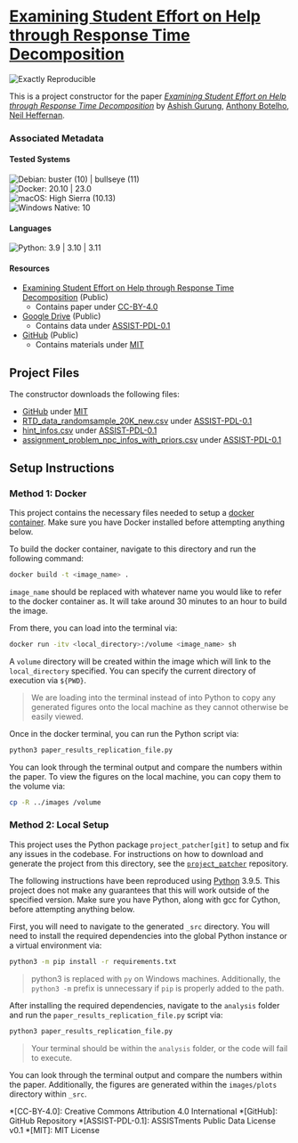 # [Examining Student Effort on Help through Response Time Decomposition](https://doi.org/10.1145/3448139.3448167)

![Exactly Reproducible](https://img.shields.io/badge/Status-Exactly%20Reproducible-success)

This is a project constructor for the paper [*Examining Student Effort on Help through Response Time Decomposition*](https://doi.org/10.1145/3448139.3448167) by [Ashish Gurung](https://orcid.org/0000-0001-7003-1476), [Anthony Botelho](https://orcid.org/0000-0002-7373-4959), [Neil Heffernan](https://orcid.org/0000-0002-3280-288X).

### Associated Metadata

#### Tested Systems

![Debian: buster (10) | bullseye (11)](https://img.shields.io/badge/Debian-buster%20%2810%29%20%7C%20bullseye%20%2811%29-informational)  
![Docker: 20.10 | 23.0](https://img.shields.io/badge/Docker-20.10%20%7C%2023.0-informational)  
![macOS: High Sierra (10.13)](https://img.shields.io/badge/macOS-High%20Sierra%20%2810.13%29-informational)  
![Windows Native: 10](https://img.shields.io/badge/Windows%20Native-10-informational)  

#### Languages
![Python: 3.9 | 3.10 | 3.11](https://img.shields.io/badge/Python-3.9%20%7C%203.10%20%7C%203.11-informational)  

#### Resources

* [Examining Student Effort on Help through Response Time Decomposition](https://doi.org/10.1145/3448139.3448167) (Public)
    * Contains paper under [CC-BY-4.0](https://creativecommons.org/licenses/by/4.0/)
* [Google Drive](https://drive.google.com/drive/folders/1fRhyVEetIsgRdp-B8J5seH64FCHC2HMI) (Public)
    * Contains data under [ASSIST-PDL-0.1](https://docs.google.com/document/d/1qUOWAgdXtBk7vk2ogUZDe4GXGDO-byAx5RJclRJFyDo/edit#heading=h.5iu406k5nt8u)
* [GitHub](https://github.com/AshishJumbo/ResponseTimeDecomposition) (Public)
    * Contains materials under [MIT](https://opensource.org/license/mit/)

## Project Files

The constructor downloads the following files: 
* [GitHub](https://github.com/AshishJumbo/ResponseTimeDecomposition) under [MIT](https://opensource.org/license/mit/)
* [RTD_data_randomsample_20K_new.csv](https://drive.google.com/file/d/1XYqsty-FpvQ6gSaJ3LKvOr3_HBFpO9Cn/view?usp=sharing) under [ASSIST-PDL-0.1](https://docs.google.com/document/d/1qUOWAgdXtBk7vk2ogUZDe4GXGDO-byAx5RJclRJFyDo/edit#heading=h.5iu406k5nt8u)
* [hint_infos.csv](https://drive.google.com/file/d/1mkxPq2XfvngxHnRP9SBC0TJs5Tu38ECk/view?usp=sharing) under [ASSIST-PDL-0.1](https://docs.google.com/document/d/1qUOWAgdXtBk7vk2ogUZDe4GXGDO-byAx5RJclRJFyDo/edit#heading=h.5iu406k5nt8u)
* [assignment_problem_npc_infos_with_priors.csv](https://drive.google.com/file/d/1T4ADTdvS97wMwaB8oiI9zI5cZ3T3x6UQ/view?usp=sharing) under [ASSIST-PDL-0.1](https://docs.google.com/document/d/1qUOWAgdXtBk7vk2ogUZDe4GXGDO-byAx5RJclRJFyDo/edit#heading=h.5iu406k5nt8u)

## Setup Instructions

### Method 1: Docker

This project contains the necessary files needed to setup a [docker container][docker]. Make sure you have Docker installed before attempting anything below. 

To build the docker container, navigate to this directory and run the following command:

```sh
docker build -t <image_name> .
```

`image_name` should be replaced with whatever name you would like to refer to the docker container as. It will take around 30 minutes to an hour to build the image.

From there, you can load into the terminal via:

```sh
docker run -itv <local_directory>:/volume <image_name> sh
```

A `volume` directory will be created within the image which will link to the `local_directory` specified. You can specify the current directory of execution via `${PWD}`.

> We are loading into the terminal instead of into Python to copy any generated figures onto the local machine as they cannot otherwise be easily viewed.

Once in the docker terminal, you can run the Python script via:

```sh
python3 paper_results_replication_file.py
```

You can look through the terminal output and compare the numbers within the paper. To view the figures on the local machine, you can copy them to the volume via:

```sh
cp -R ../images /volume
```

### Method 2: Local Setup

This project uses the Python package `project_patcher[git]` to setup and fix any issues in the codebase. For instructions on how to download and generate the project from this directory, see the [`project_patcher`][project_patcher] repository.

The following instructions have been reproduced using [Python][python] 3.9.5. This project does not make any guarantees that this will work outside of the specified version. Make sure you have Python, along with gcc for Cython, before attempting anything below.

First, you will need to navigate to the generated `_src` directory. You will need to install the required dependencies into the global Python instance or a virtual environment via:

```sh
python3 -m pip install -r requirements.txt
```

> python3 is replaced with `py` on Windows machines. Additionally, the `python3 -m` prefix is unnecessary if `pip` is properly added to the path.

After installing the required dependencies, navigate to the `analysis` folder and run the `paper_results_replication_file.py` script via:

```sh
python3 paper_results_replication_file.py
```

> Your terminal should be within the `analysis` folder, or the code will fail to execute.

You can look through the terminal output and compare the numbers within the paper. Additionally, the figures are generated within the `images/plots` directory within `_src`.

[docker]: https://www.docker.com/
[project_patcher]: https://github.com/ahaim5357/project-patcher
[python]: https://www.python.org/

*[CC-BY-4.0]: Creative Commons Attribution 4.0 International
*[GitHub]: GitHub Repository
*[ASSIST-PDL-0.1]: ASSISTments Public Data License v0.1
*[MIT]: MIT License

